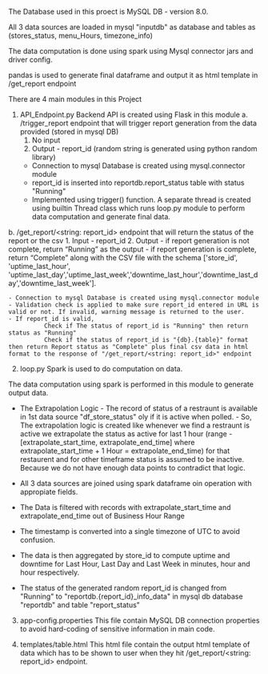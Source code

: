 The Database used in this proect is MySQL DB - version 8.0.

All 3 data sources are loaded in mysql "inputdb" as database and  tables as (stores_status, menu_Hours, timezone_info)

The data computation is done using spark using Mysql connector jars and driver config.

pandas is used to generate final dataframe and output it as html template in /get_report endpoint

There are 4 main modules in this Project

1) API_Endpoint.py
Backend API is created using Flask in this module
a. /trigger_report endpoint that will trigger report generation from the data provided (stored in mysql DB)
    1. No input 
    2. Output - report_id (random string is generated using python random library) 
    - Connection to mysql Database is created using mysql.connector module
    - report_id is inserted into reportdb.report_status table with status "Running"
    - Implemented using trigger() function. A separate thread is created using builtin Thread class which runs loop.py module to perform data computation and generate final data.
    
b. /get_report/<string: report_id> endpoint that will return the status of the report or the csv
    1. Input - report_id
    2. Output
        - if report generation is not complete, return “Running” as the output
        - if report generation is complete, return “Complete” along with the CSV file with the schema ['store_id', 'uptime_last_hour', 'uptime_last_day','uptime_last_week','downtime_last_hour','downtime_last_day','downtime_last_week'].

    - Connection to mysql Database is created using mysql.connector module
    - Validation check is applied to make sure report_id entered in URL is valid or not. If invalid, warning message is returned to the user.
    - If report_id is valid,
              Check if The status of report_id is "Running" then return status as "Running"    
              Check if the status of report_id is "{db}.{table}" format then return Report status as "Complete" plus final csv data in html format to the response of "/get_report/<string: report_id>" endpoint 


2) loop.py
Spark is used to do computation on data.

The data computation using spark is performed in this module to generate output data.
- The Extrapolation Logic
       - The record of status of a restraunt is available in 1st data source "df_store_status" oly if it is active when polled.
       - So, The extrapolation logic is created like whenever we find a restraunt is active we extrapolate the status as active for last 1  hour (range - [extrapolate_start_time, extrapolate_end_time] where extrapolate_start_time + 1 Hour = extrapolate_end_time) for that restaurent and for other timeframe status is assumed to be inactive. Because we do not have enough data points to contradict that logic.

- All 3 data sources are joined using spark dataframe oin operation with appropiate fields.
- The Data is filtered with records with extrapolate_start_time and extrapolate_end_time out of Business Hour Range       
- The timestamp is converted into a single timezone of UTC to avoid confusion.
- The data is then aggregated by store_id to compute uptime and downtime for Last Hour, Last Day and Last Week in minutes, hour and hour respectively.
- The status of the generated random report_id is changed from "Running" to "reportdb.{report_id}_info_data" in mysql db database "reportdb" and table "report_status"

3) app-config.properties
This file contain MySQL DB connection properties to avoid hard-coding of sensitive information in main code.

4) templates/table.html
This html file contain the output html template of data which has to be shown to user when they hit /get_report/<string: report_id> endpoint.







